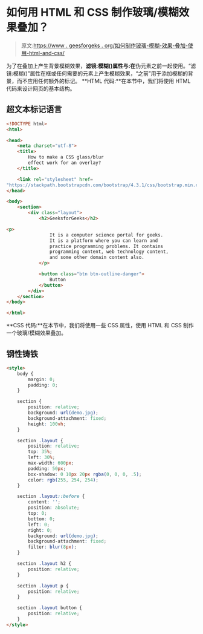 # 如何用 HTML 和 CSS 制作玻璃/模糊效果叠加？

> 原文:[https://www . geesforgeks . org/如何制作玻璃-模糊-效果-叠加-使用-html-and-css/](https://www.geeksforgeeks.org/how-to-make-a-glass-blur-effect-overlay-using-html-and-css/)

为了在叠加上产生背景模糊效果，**滤镜:模糊()**属性与**:在**伪元素之前一起使用。“滤镜:模糊()”属性在框或任何需要的元素上产生模糊效果，“之前”用于添加模糊的背景，而不应用任何额外的标记。
**HTML 代码:**在本节中，我们将使用 HTML 代码来设计网页的基本结构。

## 超文本标记语言

```html
<!DOCTYPE html>
<html>

<head>
    <meta charset="utf-8">
    <title>
        How to make a CSS glass/blur
        effect work for an overlay?
    </title>

    <link rel="stylesheet" href=
"https://stackpath.bootstrapcdn.com/bootstrap/4.3.1/css/bootstrap.min.css">
</head>

<body>
    <section>
        <div class="layout">
            <h2>GeeksforGeeks</h2>

<p>
                It is a computer science portal for geeks.
                It is a platform where you can learn and
                practice programming problems. It contains
                programming content, web technology content,
                and some other domain content also.
            </p>

            <button class="btn btn-outline-danger">
                Button
            </button>
        </div>
    </section>
</body>

</html>
```

**CSS 代码:**在本节中，我们将使用一些 CSS 属性，使用 HTML 和 CSS 制作一个玻璃/模糊效果叠加。

## 钢性铸铁

```html
<style>
    body {
        margin: 0;
        padding: 0;
    }

    section {
        position: relative;
        background: url(demo.jpg);
        background-attachment: fixed;
        height: 100vh;
    }

    section .layout {
        position: relative;
        top: 35%;
        left: 30%;
        max-width: 600px;
        padding: 50px;
        box-shadow: 0 10px 20px rgba(0, 0, 0, .5);
        color: rgb(255, 254, 254);
    }

    section .layout::before {
        content: '';
        position: absolute;
        top: 0;
        bottom: 0;
        left: 0;
        right: 0;
        background: url(demo.jpg);
        background-attachment: fixed;
        filter: blur(8px);
    }

    section .layout h2 {
        position: relative;
    }

    section .layout p {
        position: relative;
    }

    section .layout button {
        position: relative;
    }
</style>
```